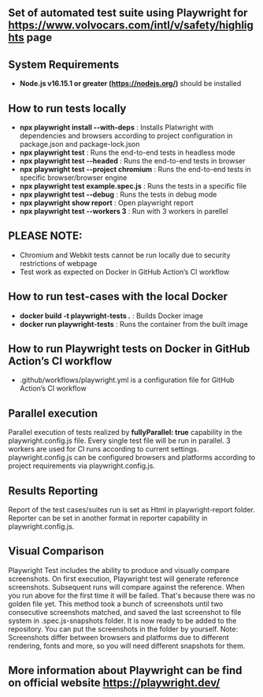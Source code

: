 ## Set of automated test suite using Playwright for https://www.volvocars.com/intl/v/safety/highlights page

## System Requirements
 * **Node.js v16.15.1 or greater (https://nodejs.org/)** should be installed

## How to run tests locally
 * **npx playwright install --with-deps** : Installs Platwright with dependencies and browsers according to project configuration in package.json and package-lock.json
 * **npx playwright test** : Runs the end-to-end tests in headless mode
 * **npx playwright test --headed** : Runs the end-to-end tests in browser
 * **npx playwright test --project chromium** : Runs the end-to-end tests in specific browser/browser engine
 * **npx playwright test example.spec.js** : Runs the tests in a specific file
 * **npx playwright test  --debug** : Runs the tests in debug mode
 * **npx playwright show report** : Open playwright report
 * **npx playwright test --workers 3** : Run with 3 workers in parellel

 ## PLEASE NOTE: 
 * Chromium and Webkit tests cannot be run locally due to security restrictions of webpage
 * Test work as expected on Docker in GitHub Action’s CI workflow

## How to run test-cases with the local Docker
 * **docker build -t playwright-tests .** : Builds Docker image
 * **docker run playwright-tests** : Runs the container from the built image

## How to run Playwright tests on Docker in GitHub Action’s CI workflow
 * .github/workflows/playwright.yml is a configuration file for GitHub Action’s CI workflow

## Parallel execution
Parallel execution of tests realized by **fullyParallel: true** capability in the playwright.config.js file. Every single test file will be run in parallel. 3 workers are used for CI runs according to current settings. playwright.config.js can be configured browsers and platforms according to project requirements via playwright.config.js. 

## Results Reporting
Report of the test cases/suites run is set as Html in playwright-report folder. Reporter can be set in another format in reporter capability in playwright.config.js. 

## Visual Comparison
Playwright Test includes the ability to produce and visually compare screenshots. On first execution, Playwright test will generate reference screenshots. Subsequent runs will compare against the reference. 
When you run above for the first time it will be failed. That's because there was no golden file yet. This method took a bunch of screenshots until two consecutive screenshots matched, and saved the last screenshot to file system in .spec.js-snapshots folder. It is now ready to be added to the repository.
You can put the screenshots in the folder by yourself. 
Note: Screenshots differ between browsers and platforms due to different rendering, fonts and more, so you will need different snapshots for them.

## More information about Playwright can be find on official website https://playwright.dev/
